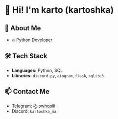 # 👋 Hi! I'm karto (kartoshka)

## 🚀 About Me

- 🔥 Python Developer

## 🛠 Tech Stack

- **Languages:** Python, SQL
- **Libraries:** `discord.py`, `aiogram`, `flask`, `sqlite3` 

## 📫 Contact Me

- Telegram: [@lowhopiii](https://t.me/lowhopiii)
- Discord: `kartoshka_ma`
